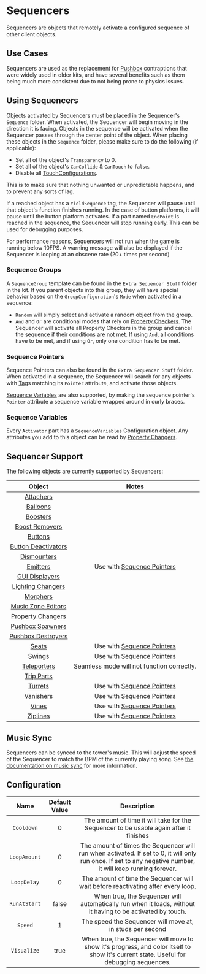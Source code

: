 # Sequencers

Sequencers are objects that remotely activate a configured sequence of other client objects.

## Use Cases

Sequencers are used as the replacement for [Pushbox](pushbox-spawners.md) contraptions that were widely used in older kits, and have several benefits such as them being much more consistent due to not being prone to physics issues.

## Using Sequencers

Objects activated by Sequencers must be placed in the Sequencer's `Sequence` folder. When activated, the Sequencer will begin moving in the direction it is facing. Objects in the sequence will be activated when the Sequencer passes through the center point of the object.
When placing these objects in the `Sequence` folder, please make sure to do the following (if applicable):

* Set all of the object's `Transparency` to 0.
* Set all of the object's `CanCollide` & `CanTouch` to `false`.
* Disable all [TouchConfigurations](../global-configurations/touch-configurations.md#touchconfiguration).

This is to make sure that nothing unwanted or unpredictable happens, and to prevent any sorts of lag.

If a reached object has a `YieldSequence` tag, the Sequencer will pause until that object's function finishes running. In the case of button platforms, it will pause until the button platform activates.
If a part named `EndPoint` is reached in the sequence, the Sequencer will stop running early. This can be used for debugging purposes.

For performance reasons, Sequencers will not run when the game is running below 10FPS.
A warning message will also be displayed if the Sequencer is looping at an obscene rate (20+ times per second)

### Sequence Groups

A `SequenceGroup` template can be found in the `Extra Sequencer Stuff` folder in the kit. If you parent objects into this group, they will have special behavior based on the `GroupConfiguration`'s `Mode` when activated in a sequence:

* `Random` will simply select and activate a random object from the group.
* `And` and `Or` are conditional modes that rely on [Property Checkers](property-changers.md#property-checkers). The Sequencer will activate all Property Checkers in the group and cancel the sequence if their conditions are not met. If using `And`, all conditions have to be met, and if using `Or`, only one condition has to be met.

### Sequence Pointers

Sequence Pointers can also be found in the `Extra Sequencer Stuff` folder. When activated in a sequence, the Sequencer will search for any objects with [Tag]s matching its `Pointer` attribute, and activate those objects.

[Sequence Variables] are also supported, by making the sequence pointer's `Pointer` attribute a sequence variable wrapped around in curly braces.

### Sequence Variables

Every `Activator` part has a `SequenceVariables` Configuration object. Any attributes you add to this object can be read by [Property Changers](property-changers.md#_esequencevariable).

## Sequencer Support

The following objects are currently supported by Sequencers:

| Object | Notes |
|:-----:|:-----:|
| [Attachers](attachers.md) | |
| [Balloons](balloons.md) | |
| [Boosters](boosters.md) | |
| [Boost Removers](boosters.md) | |
| [Buttons](buttons.md) | |
| [Button Deactivators](button-deactivators.md) | |
| [Dismounters](dismounters.md) | |
| [Emitters](emitters.md) | Use with [Sequence Pointers] |
| [GUI Displayers](gui-displayers.md) | |
| [Lighting Changers](lighting-changers.md) | |
| [Morphers](morphers.md) | |
| [Music Zone Editors](music-zone-editors.md) | |
| [Property Changers](property-changers.md) | |
| [Pushbox Spawners](pushbox-spawners.md) | |
| [Pushbox Destroyers](pushbox-destroyers.md) | |
| [Seats](seats.md) | Use with [Sequence Pointers] |
| [Swings](swings.md) | Use with [Sequence Pointers] |
| [Teleporters](teleporters.md) | Seamless mode will not function correctly. |
| [Trip Parts](trip-parts.md) | |
| [Turrets](turrets.md) | Use with [Sequence Pointers] |
| [Vanishers](vanishers.md) | Use with [Sequence Pointers] |
| [Vines](vines.md) | Use with [Sequence Pointers] |
| [Ziplines](ziplines.md) | Use with [Sequence Pointers] |

## Music Sync

Sequencers can be synced to the tower's music. This will adjust the speed of the Sequencer to match the BPM of the currently playing song. See [the documentation on music sync](/docs/misc.md#music-sync-configuration) for more information.

## Configuration

| Name | Default Value | Description |
|:-----:|:-----:|:-----:|
| `Cooldown` | 0 | The amount of time it will take for the Sequencer to be usable again after it finishes |
| `LoopAmount` | 0 | The amount of times the Sequencer will run when activated. If set to 0, it will only run once. If set to any negative number, it will keep running forever. |
| `LoopDelay` | 0 | The amount of time the Sequencer will wait before reactivating after every loop. |
| `RunAtStart` | false | When true, the Sequencer will automatically run when it loads, without it having to be activated by touch. |
| `Speed` | 1 | The speed the Sequencer will move at, in studs per second |
| `Visualize` | true | When true, the Sequencer will move to show it's progress, and color itself to show it's current state. Useful for debugging sequences. |

[Tag]: https://create.roblox.com/docs/studio/properties#instance-tags
[Sequence Pointers]: #sequence-pointers
[Sequence Variables]: #sequence-variables
